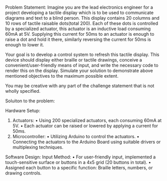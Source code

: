 Problem Statement:
Imagine you are the lead electronics engineer for a project developing a tactile display which is
to be used to communicate diagrams and text to a blind person. This display contains 20
columns and 10 rows of tactile raisable dots(total 200). Each of these dots is controlled by a
specialized actuator, this actuator is an inductive load consuming 60mA at 5V. Supplying this
current for 50ms to an actuator is enough to raise a dot and hold it there, similarly reversing the
current for 50ms is enough to lower it.

Your goal is to develop a control system to refresh this tactile display. This device should display
either braille or tactile drawings, conceive a convenient/user-friendly means of input, and write
the necessary code to render this on the display. Simulate your solution to demonstrate above
mentioned objectives to the maximum possible extent.

You may be creative with any part of the challenge statement that is not wholly specified.




Soluiton to the problem:

Hardware Setup:
1.	Actuators:
•	Using 200 specialized actuators, each consuming 60mA at 5V.
•	Each actuator can be raised or lowered by applying a current for 50ms.
2.	Microcontroller:
•	Utilizing Arduino to control the actuators.
•	Connecting the actuators to the Arduino Board using suitable drivers or multiplexing techniques.

Software Design:
Input Method:
•	For user-friendly input, implemented a touch-sensitive surface or buttons in a 4x5 grid (20 buttons in total).
•	Assigned each button to a specific function: Braille letters, numbers, or drawing controls.

